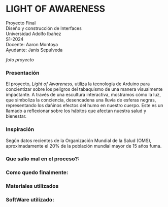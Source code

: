 # LIGHT OF AWARENESS

Proyecto Final  
Diseño y construcción de Interfaces  
Universidad Adolfo Ibañez  
S1-2024  
Docente: Aaron Montoya  
Ayudante: Janis Sepulveda

*foto proyecto*

### Presentación

El proyecto, *Light of Awareness*, utiliza la tecnología de Arduino para concientizar sobre los peligros del tabaquismo de una manera visualmente impactante. A través de una escultura interactiva, mostramos cómo la luz, que simboliza la conciencia, desencadena una lluvia de esferas negras, representando los dañinos efectos del humo en nuestro cuerpo. Este es un llamado a reflexionar sobre los hábitos que afectan nuestra salud y bienestar.  

### Inspiración  

Según datos recientes de la Organización Mundial de la Salud (OMS), aproximadamente el 20% de la población mundial mayor de 15 años fuma.  


### Que salio mal en el proceso?:

### Como quedo finalmente:

### Materiales utilizados

### SoftWare utilizado:

